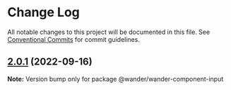 # Change Log

All notable changes to this project will be documented in this file.
See [Conventional Commits](https://conventionalcommits.org) for commit guidelines.

## [2.0.1](https://github.com/wanderfully/common-plugin/compare/v2.0.0...v2.0.1) (2022-09-16)

**Note:** Version bump only for package @wander/wander-component-input

